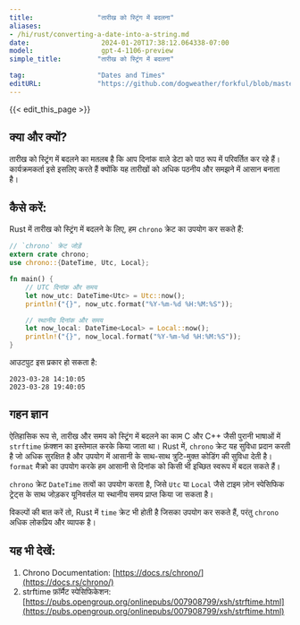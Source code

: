 ```yaml
---
title:                "तारीख को स्ट्रिंग में बदलना"
aliases:
- /hi/rust/converting-a-date-into-a-string.md
date:                  2024-01-20T17:38:12.064338-07:00
model:                 gpt-4-1106-preview
simple_title:         "तारीख को स्ट्रिंग में बदलना"

tag:                  "Dates and Times"
editURL:              "https://github.com/dogweather/forkful/blob/master/content/hi/rust/converting-a-date-into-a-string.md"
---
```


{{< edit_this_page >}}

## क्या और क्यों?

तारीख को स्ट्रिंग में बदलने का मतलब है कि आप दिनांक वाले डेटा को पाठ रूप में परिवर्तित कर रहे हैं। कार्यक्रमकर्ता इसे इसलिए करते हैं क्योंकि यह तारीखों को अधिक पठनीय और समझने में आसान बनाता है। 

## कैसे करें:

Rust में तारीख को स्ट्रिंग में बदलने के लिए, हम `chrono` क्रेट का उपयोग कर सकते हैं:

```Rust
// `chrono` क्रेट जोड़ें
extern crate chrono;
use chrono::{DateTime, Utc, Local};

fn main() {
    // UTC दिनांक और समय
    let now_utc: DateTime<Utc> = Utc::now();
    println!("{}", now_utc.format("%Y-%m-%d %H:%M:%S"));

    // स्थानीय दिनांक और समय
    let now_local: DateTime<Local> = Local::now();
    println!("{}", now_local.format("%Y-%m-%d %H:%M:%S"));
}
```

आउटपुट इस प्रकार हो सकता है:
```
2023-03-28 14:10:05
2023-03-28 19:40:05
```

## गहन ज्ञान

ऐतिहासिक रूप से, तारीख और समय को स्ट्रिंग में बदलने का काम C और C++ जैसी पुरानी भाषाओं में `strftime` फ़ंक्शन का इस्तेमाल करके किया जाता था। Rust में, `chrono` क्रेट यह सुविधा प्रदान करती है जो अधिक सुरक्षित है और उपयोग में आसानी के साथ-साथ त्रुटि-मुक्त कोडिंग की सुविधा देती है। `format` मैक्रो का उपयोग करके हम आसानी से दिनांक को किसी भी इच्छित स्वरूप में बदल सकते हैं।

`chrono` क्रेट `DateTime` तत्वों का उपयोग करता है, जिसे `Utc` या `Local` जैसे टाइम ज़ोन स्पेसिफिक ट्रेट्स के साथ जोड़कर यूनिवर्सल या स्थानीय समय प्राप्त किया जा सकता है।

विकल्पों की बात करें तो, Rust में `time` क्रेट भी होती है जिसका उपयोग कर सकते हैं, परंतु `chrono` अधिक लोकप्रिय और व्यापक है।

## यह भी देखें:

1. Chrono Documentation: [https://docs.rs/chrono/](https://docs.rs/chrono/)
3. strftime फ़ॉर्मैट स्पेसिफिकेशन: [https://pubs.opengroup.org/onlinepubs/007908799/xsh/strftime.html](https://pubs.opengroup.org/onlinepubs/007908799/xsh/strftime.html)
